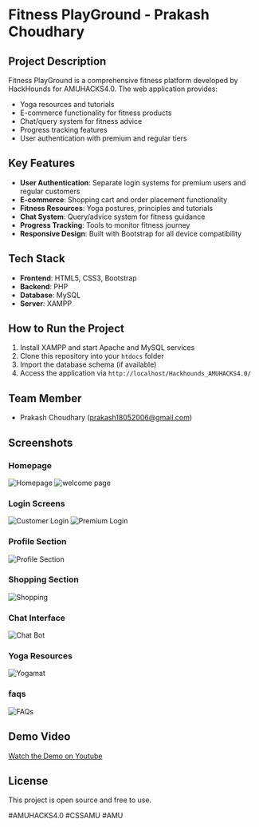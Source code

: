 # Fitness PlayGround - Prakash Choudhary

## Project Description
Fitness PlayGround is a comprehensive fitness platform developed by HackHounds for AMUHACKS4.0. The web application provides:
- Yoga resources and tutorials
- E-commerce functionality for fitness products
- Chat/query system for fitness advice
- Progress tracking features
- User authentication with premium and regular tiers

## Key Features
- **User Authentication**: Separate login systems for premium users and regular customers
- **E-commerce**: Shopping cart and order placement functionality
- **Fitness Resources**: Yoga postures, principles and tutorials
- **Chat System**: Query/advice system for fitness guidance
- **Progress Tracking**: Tools to monitor fitness journey
- **Responsive Design**: Built with Bootstrap for all device compatibility

## Tech Stack
- **Frontend**: HTML5, CSS3, Bootstrap
- **Backend**: PHP
- **Database**: MySQL
- **Server**: XAMPP

## How to Run the Project
1. Install XAMPP and start Apache and MySQL services
2. Clone this repository into your `htdocs` folder
3. Import the database schema (if available)
4. Access the application via `http://localhost/Hackhounds_AMUHACKS4.0/`

## Team Member
- Prakash Choudhary (prakash18052006@gmail.com)

## Screenshots

### Homepage
![Homepage](./images/Fitness%20Playground%20Logo.jpg)
![welcome page](./images/welcome%20page.jpeg)

### Login Screens
![Customer Login](./images/normalusers.jpeg)
![Premium Login](./images/Premiumusers.jpeg)

### Profile Section
![Profile Section](./images/profile.jpeg)

### Shopping Section
![Shopping](./shared/images/online-shop-7090105.png)

### Chat Interface
![Chat Bot](./images/Chatbot.jpeg)

### Yoga Resources
![Yogamat](./images/yoga%20and%20exercies.jpeg)

### faqs
![FAQs](./images/faqs.jpeg)

## Demo Video
[Watch the Demo on Youtube](https://youtu.be/UnWHG3e0wZ0?si=WVEBaRD7m7hb7R8k)

## License
This project is open source and free to use.

#AMUHACKS4.0 #CSSAMU #AMU
